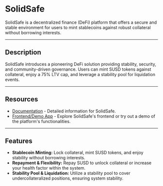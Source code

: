 # SolidSafe

SolidSafe is a decentralized finance (DeFi) platform that offers a secure and stable environment for users to mint stablecoins against robust collateral without borrowing interests.

---

## Description

SolidSafe introduces a pioneering DeFi solution providing stability, security, and community-driven governance. Users can mint SUSD tokens against collateral, enjoy a 75% LTV cap, and leverage a stability pool for liquidation events.

---

## Resources

- [Documentation](https://solidsafe.gitbook.io/solidsafe/) - Detailed information for SolidSafe.
- [Frontend/Demo App](https://susd.vercel.app/) - Explore SolidSafe's frontend or try out a demo of the platform's functionalities.

---

## Features

- **Stablecoin Minting:** Lock collateral, mint SUSD tokens, and enjoy stability without borrowing interests.
- **Repayment & Flexibility:** Repay SUSD to unlock collateral or increase your health factor within the system.
- **Stability Pool & Liquidation:** Utilize a stability pool to cover undercollateralized positions, ensuring system stability.
